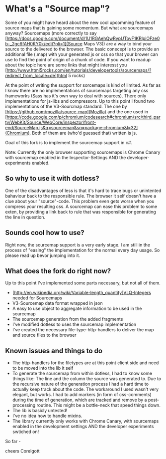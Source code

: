What's a "Source map"?
======================

Some of you might have heard about the new cool upcomming feature of source maps that is gaining some momentum. But what are sourcemaps anyway? 
Sourcemaps (more correctly to say [https://docs.google.com/document/d/1U1RGAehQwRypUTovF1KRlpiOFze0b-_2gc6fAH0KY0k/edit?pli=1](Source Maps V3)) are a way to bind your source to the delivered to the browser.
The basic conecept is to provide an additional file (.map) with your generated js or css so that your brower can use to find the point of origin of a chunk of code.
If you want to readup about the topic here are some links that might interesst you [http://www.html5rocks.com/en/tutorials/developertools/sourcemaps/?redirect_from_locale=de](html 5 rocks)

At the point of writing the support for sorcemaps is kind of limited. As far as I know there are no implementations of sourcemaps targeting any css frameworks (Sass has it's own way to deal with sources). There only implementations for js-libs and compressors.
Up to this point I found two implementations of the V3-Sourcmap standard. The one by [https://github.com/mozilla/source-map](Mozilla) and the one used in [https://code.google.com/p/chromium/codesearch#chromium/src/third_party/WebKit/Source/WebCore/inspector/front-end/SourceMap.js&q=sourcemap&sq=package:chromium&l=32](Chromium). Both of them are (who'd guessed that) written is js.

Goal of this fork is to implement the sourcemap support in c#.

Note: Currently the only browser supporting sourcemaps is Chrome Canary with sourcemap enabled in the Inspector-Settings AND the developer-experiments enabled.


So why to use it with dotless?
------------------------------

One of the disadvantages of less is that it's hard to trace bugs or unintented bahaviour back to the responsible rule. The browser it self doesn't have a clue about your "source"-code. This problem even gets worse when you compress your resulting css. A sourcemap can ease this problem to some exten, by providing a link back to rule that was responsible for generating the line in question.


Sounds cool how to use?
-----------------------

Right now, the sourcemap support is a very early stage. I am still in the process of "easing" the implementation for the normal every day usage.
So please read up bevor jumping into it.

What does the fork do right now?
--------------------------------

Up to this point I've implemented some parts necessary, but not all of them.

- [http://en.wikipedia.org/wiki/Variable-length_quantity]VLQ-Integers needed for Sourcemaps
- V3-Sourcemap data format wrapped in json
- A easy to use object to aggregate information to be used in the sourcemap
- The sourcemap generation from the added fragments
- I've modified dotless to uses the sourcemap implementation
- I've created the necessary file-type-http-handlers to deliver the map and source files to the browser

Known issues and things to do
-----------------------------

- The http-handlers for the filetypes are at this point client side and need to be moved into the lib it self
- To generate the sourcemap from within dotless, I had to know some things like: The line and the column the source was generated to. Due to the recursive nature of the generation process I had a hard time to actually keep track about the code. The workaround I used wasn't very elegant, but works. I had to add markers (in form of css-comments) during the time of generation, which are tracked and remove by a post-processing routine. This might be a bottle-neck that speed things down.
- The lib is basicly untested!
- I've no idea how to handle mixins.
- The library currently only works with Chrome Canary, with sourcemaps enabled in the development settings AND the developer experiments swtiched on!

So far - 

cheers Corelgott
